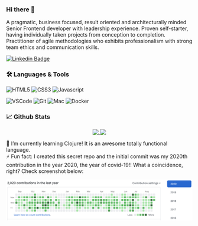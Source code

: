 ### Hi there 👋

<!--
**GeoDoo/GeoDoo** is a ✨ _special_ ✨ repository because its `README.md` (this file) appears on your GitHub profile.

Here are some ideas to get you started:

- 🔭 I’m currently working on ...
- 🌱 I’m currently learning ...
- 👯 I’m looking to collaborate on ...
- 🤔 I’m looking for help with ...
- 💬 Ask me about ...
- 📫 How to reach me: ...
- 😄 Pronouns: ...
-->

A pragmatic, business focused, result oriented and architecturally minded Senior Frontend developer with leadership experience. Proven self-starter, having individually taken projects from conception to completion. Practitioner of agile methodologies who exhibits professionalism with strong team ethics and communication skills. <br />

[![Linkedin Badge](https://img.shields.io/badge/-Georgios%20Karametas-blue?style=flat-square&logo=Linkedin&logoColor=white&link=https://www.linkedin.com/in/georgekarametas/)](https://www.linkedin.com/in/georgekarametas/)

### 🛠️ Languages & Tools

![HTML5](https://img.shields.io/badge/html5%20-%23E34F26.svg?&style=for-the-badge&logo=html5&logoColor=white)
![CSS3](https://img.shields.io/badge/css3%20-%231572B6.svg?&style=for-the-badge&logo=css3&logoColor=white)
![Javascript](https://img.shields.io/badge/-Javascript-ffb400?style=for-the-badge&logo=javascript&logoColor=ffff3f)

![VSCode](https://img.shields.io/badge/-vscode-00a8e8?style=for-the-badge&logo=visual-studio-code)
![Git](https://img.shields.io/badge/git%20-%23F05033.svg?&style=for-the-badge&logo=git&logoColor=white)
![Mac](https://img.shields.io/badge/-apple-333333?style=for-the-badge&logo=apple)
![Docker](https://img.shields.io/badge/-docker-101c29?style=for-the-badge&logo=docker)

### 📈 **Github Stats**

<p align="center">
  <a href="https://github.com/GeoDoo">
    <img height="180em" align="center" src="https://github-readme-stats.vercel.app/api?username=GeoDoo&show_icons=true&include_all_commits=true&theme=gruvbox&count_private=true">
    <img height="180em" align="center" src="https://github-readme-stats.vercel.app/api/top-langs/?username=GeoDoo&layout=compact&theme=gruvbox" />
  </a>
</p>

🌱 I’m currently learning Clojure! It is an awesome totally functional language. <br />
⚡ Fun fact: I created this secret repo and the initial commit was my 2020th contribution in the year 2020, the year of covid-19!! What a coincidence, right? Check screenshot below:

<img src="https://github.com/GeoDoo/GeoDoo/blob/master/assets/Screenshot_2020-08-25_at_22.34.29.png?raw=true" />

